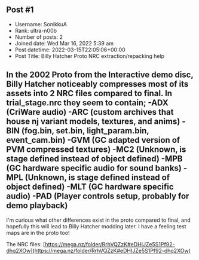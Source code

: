 ## Post #1
- Username: SonikkuA
- Rank: ultra-n00b
- Number of posts: 2
- Joined date: Wed Mar 16, 2022 5:39 am
- Post datetime: 2022-03-15T22:05:06+00:00
- Post Title: Billy Hatcher Proto NRC extraction/repacking help

In the 2002 Proto from the Interactive demo disc, Billy Hatcher noticeably compresses most of its assets into 2 NRC files compared to final. In trial_stage.nrc they seem to contain;
-ADX (CriWare audio)
-ARC (custom archives that house nj variant models, textures, and anims)
-BIN (fog.bin, set.bin, light_param.bin, event_cam.bin)
-GVM (GC adapted version of PVM compressed textures)
-MC2 (Unknown, is stage defined instead of object defined)
-MPB (GC hardware specific audio for sound banks)
-MPL (Unknown, is stage defined instead of object defined)
-MLT (GC hardware specific audio)
-PAD (Player controls setup, probably for demo playback)
---
I'm curious what other differences exist in the proto compared to final, and hopefully this will lead to Billy Hatcher modding later. I have a feeling test maps are in the proto too!

The NRC files: [https://mega.nz/folder/RrhVQZzK#eDHIJZe5S1Pf92-dhq2XOw](https://mega.nz/folder/RrhVQZzK#eDHIJZe5S1Pf92-dhq2XOw)
